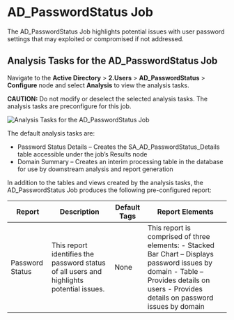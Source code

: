 # AD_PasswordStatus Job

The AD_PasswordStatus Job highlights potential issues with user password settings that may exploited
or compromised if not addressed.

## Analysis Tasks for the AD_PasswordStatus Job

Navigate to the **Active Directory** > **2.Users** > **AD_PasswordStatus** > **Configure** node and
select **Analysis** to view the analysis tasks.

**CAUTION:** Do not modify or deselect the selected analysis tasks. The analysis tasks are
preconfigure for this job.

![Analysis Tasks for the AD_PasswordStatus Job](/img/product_docs/accessanalyzer/11.6/accessanalyzer/solutions/activedirectory/users/passwordstatusanalysis.webp)

The default analysis tasks are:

- Password Status Details – Creates the SA_AD_PasswordStatus_Details table accessible under the
  job’s Results node
- Domain Summary – Creates an interim processing table in the database for use by downstream
  analysis and report generation

In addition to the tables and views created by the analysis tasks, the AD_PasswordStatus Job
produces the following pre-configured report:

| Report          | Description                                                                              | Default Tags | Report Elements                                                                                                                                                                          |
| --------------- | ---------------------------------------------------------------------------------------- | ------------ | ---------------------------------------------------------------------------------------------------------------------------------------------------------------------------------------- |
| Password Status | This report identifies the password status of all users and highlights potential issues. | None         | This report is comprised of three elements: - Stacked Bar Chart – Displays password issues by domain - Table – Provides details on users - Provides details on password issues by domain |

